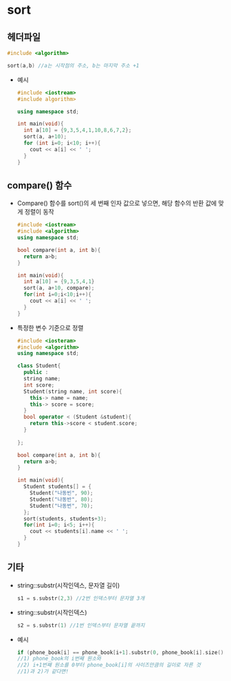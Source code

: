# sort

## 헤더파일

```c++
#include <algorithm>
```

```c++
sort(a,b) //a는 시작점의 주소, b는 마지막 주소 +1
```

* 예시

  ```c++
  #include <iostream>
  #include algorithm>
  
  using namespace std;
  
  int main(void){
    int a[10] = {9,3,5,4,1,10,8,6,7,2};
    sort(a, a+10);
    for (int i=0; i<10; i++){
      cout << a[i] << ' ';
    }
  }
  ```



## compare() 함수

* Compare() 함수를 sort()의 세 번째 인자 값으로 넣으면, 해당 함수의 반환 값에 맞게 정렬이 동작

  ```c++
  #include <iostream>
  #include <algorithm>
  using namespace std;
  
  bool compare(int a, int b){
    return a>b;
  }
  
  int main(void){
    int a[10] = {9,3,5,4,1}
    sort(a, a+10, compare);
    for(int i=0;i<10;i++){
      cout << a[i] << ' ';
    }
  }
  ```

* 특정한 변수 기준으로 정렬

  ```c++
  #include <iosteram>
  #include <algorithm>
  using namespace std;
  
  class Student{
    public :
    string name;
    int score;
    Student(string name, int score){
      this-> name = name;
      this-> score = score;
    }
    bool operator < (Student &student){
      return this->score < student.score;
    }
    
  };
  
  bool compare(int a, int b){
    return a>b;
  }
  
  int main(void){
    Student students[] = {
      Student("나동빈", 90);
      Student("나동반", 80);
      Student("나동번", 70);
    };
    sort(students, students+3);
    for(int i=0; i<5; i++){
      cout << students[i].name << ' ';
    }
  }
  ```

  

## 기타

* string::substr(시작인덱스, 문자열 길이)

  ```c++
  s1 = s.substr(2,3) //2번 인덱스부터 문자열 3개
  ```

* string::substr(시작인덱스)

  ```c++
  s2 = s.substr(1) //1번 인덱스부터 문자열 끝까지
  ```

* 예시

  ```c++
  if (phone_book[i] == phone_book[i+1].substr(0, phone_book[i].size()))
  //1) phone_book의 i번째 원소와
  //2) i+1번째 원소를 0부터 phone_book[i]의 사이즈만큼의 길이로 자른 것
  //1)과 2)가 같다면!
  ```

  

